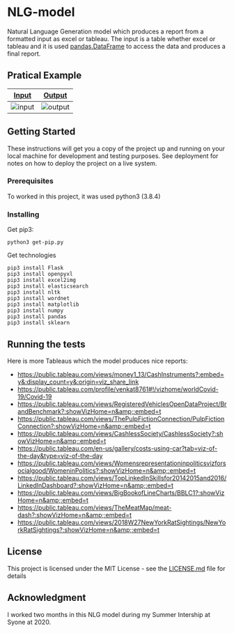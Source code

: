# NLG-model

Natural Language Generation model which produces a report from a formatted input as excel or tableau.
The input is a table whether excel or tableau and it is used [pandas.DataFrame](https://pandas.pydata.org/pandas-docs/stable/reference/api/pandas.DataFrame.html) to access the data and produces a final report.

## Pratical Example

[Input](https://public.tableau.com/views/RegionalSampleWorkbook/Storms?:embed=y&:showVizHome=n&:jsdebug=y&:bootstrapWhenNotified=y&:tabs=n&:apiID=handler0)  | [Output](https://joao-tiago-almeida.github.io/NLG-model/)
------------- | -------------
![input](https://user-images.githubusercontent.com/39059647/94350049-52af6500-0042-11eb-94f9-f6037ee6a8b0.png)| ![output](https://user-images.githubusercontent.com/39059647/94350048-5216ce80-0042-11eb-91e7-9f8e4caf6542.png) 

## Getting Started

These instructions will get you a copy of the project up and running on your local machine for development and testing purposes. See deployment for notes on how to deploy the project on a live system.

### Prerequisites

To worked in this project, it was used python3 (3.8.4)


### Installing

Get pip3:
```
python3 get-pip.py
```
Get technologies
```
pip3 install Flask
pip3 install openpyxl
pip3 install excel2img
pip3 install elasticsearch
pip3 install nltk
pip3 install wordnet
pip3 install matplotlib
pip3 install numpy
pip3 install pandas
pip3 install sklearn
```

## Running the tests

Here is more Tableaus which the model produces nice reports:
- https://public.tableau.com/views/money1_13/CashInstruments?:embed=y&:display_count=y&:origin=viz_share_link
- https://public.tableau.com/profile/venkat8761#!/vizhome/worldCovid-19/Covid-19
- https://public.tableau.com/views/RegisteredVehiclesOpenDataProject/BrandBenchmark?:showVizHome=n&amp;:embed=t
- https://public.tableau.com/views/ThePulpFictionConnection/PulpFictionConnection?:showVizHome=n&amp;:embed=t
- https://public.tableau.com/views/CashlessSociety/CashlessSociety?:showVizHome=n&amp;:embed=t
- https://public.tableau.com/en-us/gallery/costs-using-car?tab=viz-of-the-day&type=viz-of-the-day
- https://public.tableau.com/views/Womensrepresentationinpoliticsvizforsocialgood/WomeninPolitics?:showVizHome=n&amp;:embed=t
- https://public.tableau.com/views/TopLinkedInSkillsfor20142015and2016/LinkedInDashboard?:showVizHome=n&amp;:embed=t
- https://public.tableau.com/views/BigBookofLineCharts/BBLC1?:showVizHome=n&amp;:embed=t
- https://public.tableau.com/views/TheMeatMap/meat-dash?:showVizHome=n&amp;:embed=t
- https://public.tableau.com/views/2018W27NewYorkRatSightings/NewYorkRatSightings?:showVizHome=n&amp;:embed=t

## License

This project is licensed under the MIT License - see the [LICENSE.md](LICENSE.md) file for details

## Acknowledgment

I worked two months in this NLG model during my Summer Intership at Syone at 2020.
